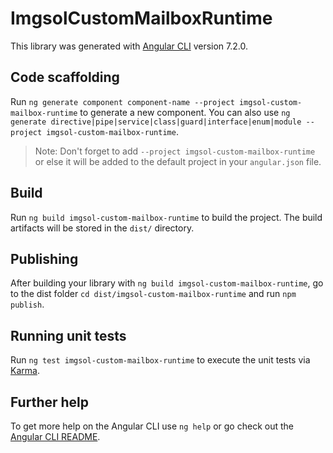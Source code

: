# ImgsolCustomMailboxRuntime

This library was generated with [Angular CLI](https://github.com/angular/angular-cli) version 7.2.0.

## Code scaffolding

Run `ng generate component component-name --project imgsol-custom-mailbox-runtime` to generate a new component. You can also use `ng generate directive|pipe|service|class|guard|interface|enum|module --project imgsol-custom-mailbox-runtime`.
> Note: Don't forget to add `--project imgsol-custom-mailbox-runtime` or else it will be added to the default project in your `angular.json` file. 

## Build

Run `ng build imgsol-custom-mailbox-runtime` to build the project. The build artifacts will be stored in the `dist/` directory.

## Publishing

After building your library with `ng build imgsol-custom-mailbox-runtime`, go to the dist folder `cd dist/imgsol-custom-mailbox-runtime` and run `npm publish`.

## Running unit tests

Run `ng test imgsol-custom-mailbox-runtime` to execute the unit tests via [Karma](https://karma-runner.github.io).

## Further help

To get more help on the Angular CLI use `ng help` or go check out the [Angular CLI README](https://github.com/angular/angular-cli/blob/master/README.md).
